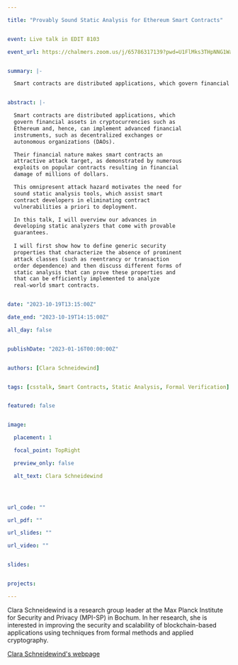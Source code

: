 ```yaml
---

title: "Provably Sound Static Analysis for Ethereum Smart Contracts"


event: Live talk in EDIT 8103

event_url: https://chalmers.zoom.us/j/65786317139?pwd=U1FlMks3THpNNG1WaFRJNkJxQXdBQT09


summary: |-

  Smart contracts are distributed applications, which govern financial assets in cryptocurrencies such as Ethereum and, hence, can implement advanced financial instruments, such as decentralized exchanges or autonomous organizations (DAOs). In this talk, I will overview our advances in developing static analyzers that come with provable guarantees. I will first show how to define generic security properties that characterize the absence of prominent attack classes (such as reentrancy or transaction order dependence) and then discuss different forms of static analysis that can prove these properties and that can be efficiently implemented to analyze real-world smart contracts.


abstract: |-

  Smart contracts are distributed applications, which 
  govern financial assets in cryptocurrencies such as 
  Ethereum and, hence, can implement advanced financial 
  instruments, such as decentralized exchanges or 
  autonomous organizations (DAOs). 

  Their financial nature makes smart contracts an 
  attractive attack target, as demonstrated by numerous 
  exploits on popular contracts resulting in financial 
  damage of millions of dollars. 

  This omnipresent attack hazard motivates the need for 
  sound static analysis tools, which assist smart 
  contract developers in eliminating contract 
  vulnerabilities a priori to deployment. 

  In this talk, I will overview our advances in 
  developing static analyzers that come with provable 
  guarantees. 
  
  I will first show how to define generic security 
  properties that characterize the absence of prominent 
  attack classes (such as reentrancy or transaction 
  order dependence) and then discuss different forms of 
  static analysis that can prove these properties and 
  that can be efficiently implemented to analyze 
  real-world smart contracts.


date: "2023-10-19T13:15:00Z"

date_end: "2023-10-19T14:15:00Z"

all_day: false


publishDate: "2023-01-16T00:00:00Z"


authors: [Clara Schneidewind]


tags: [csstalk, Smart Contracts, Static Analysis, Formal Verification]


featured: false


image:

  placement: 1

  focal_point: TopRight

  preview_only: false

  alt_text: Clara Schneidewind




url_code: ""

url_pdf: ""

url_slides: ""

url_video: ""


slides:


projects:

---
```




Clara Schneidewind is a research group leader at the Max Planck Institute for Security and Privacy (MPI-SP) in Bochum. In her research, she is interested in improving the security and scalability of blockchain-based applications using techniques from formal methods and applied cryptography.


[Clara Schneidewind's webpage](https://www.mpi-sp.org/schneidewind) 

